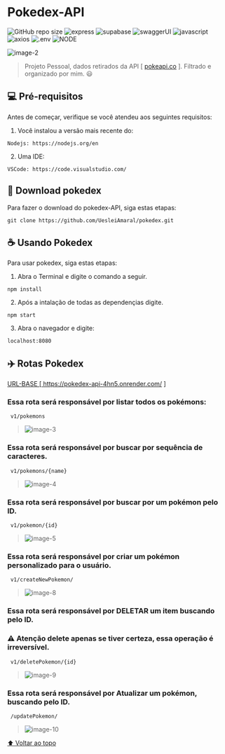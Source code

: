 # Pokedex-API

![GitHub repo size](https://img.shields.io/github/repo-size/UesleiAmaral/pokedex)
![express](https://img.shields.io/badge/-EXPRESS-red)
![supabase](https://img.shields.io/badge/-SUPABASE-blueviolet)
![swaggerUI](https://img.shields.io/badge/-SWAGGERUI-brightgreen)
![javascript](https://img.shields.io/badge/-JAVASCRIPT-yellow)
![axios](https://img.shields.io/badge/-AXIOS-black)
![.env](https://img.shields.io/badge/.ENV-orange)
![NODE](https://img.shields.io/badge/-NODE-brightgreen)

<img src="https://i.ibb.co/FK8WJFv/image-2.png" alt="image-2" border="0">

> Projeto Pessoal, dados retirados da API [ <a href="https://pokeapi.co" target="blank_">pokeapi.co</a> ]. Filtrado e organizado por mim. 😃

## 💻 Pré-requisitos

Antes de começar, verifique se você atendeu aos seguintes requisitos:

1. Você instalou a versão mais recente do:
```
Nodejs: https://nodejs.org/en
```

2. Uma IDE:
```
VSCode: https://code.visualstudio.com/ 
```

## 🚀 Download pokedex

Para fazer o download do pokedex-API, siga estas etapas:

```
git clone https://github.com/UesleiAmaral/pokedex.git
```

## ☕ Usando Pokedex

Para usar pokedex, siga estas etapas:


1. Abra o Terminal e digite o comando a seguir.
```
npm install
```
2. Após a intalação de todas as dependençias digite.

```
npm start
```

3. Abra o navegador e digite:

```
localhost:8080
```
## ✈️ Rotas Pokedex

<a href="https://pokedex-api-4hn5.onrender.com/" target="blank_">URL-BASE [ https://pokedex-api-4hn5.onrender.com/ ] </a>

### Essa rota será responsável por listar todos os pokémons:
` v1/pokemons`

> <img src="https://i.ibb.co/Ctn1hFk/image-3.png" alt="image-3" border="0">

### Essa rota será responsável por buscar por sequência de caracteres. 
` v1/pokemons/{name}`

> <img src="https://i.ibb.co/wJy9pk7/image-4.png" alt="image-4" border="0">

### Essa rota será responsável por buscar por um pokémon pelo ID. 
` v1/pokemon/{id}`

> <img src="https://i.ibb.co/5XQ6XGH/image-5.png" alt="image-5" border="0">

### Essa rota será responsável por criar um pokémon personalizado para o usuário. 
` v1/createNewPokemon/`

> <img src="https://i.ibb.co/JFsnmv8/image-8.png" alt="image-8" border="0">


### Essa rota será responsável por DELETAR um item buscando pelo ID. 
### ⚠️ Atenção delete apenas se tiver certeza, essa operação é irreversível. 
` v1/deletePokemon/{id}`

> <img src="https://i.ibb.co/9WZqgPb/image-9.png" alt="image-9" border="0">


### Essa rota será responsável por Atualizar um pokémon, buscando pelo ID. 
` /updatePokemon/`

> <img src="https://i.ibb.co/1bm7PPC/image-10.png" alt="image-10" border="0">



[⬆ Voltar ao topo](#pokedex-API)

